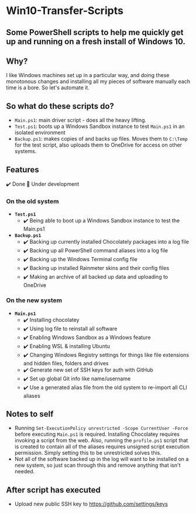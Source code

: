 # Win10-Transfer-Scripts

## Some PowerShell scripts to help me quickly get up and running on a fresh install of Windows 10.

## Why?

I like Windows machines set up in a particular way, and doing these monotonous changes and installing all my pieces of software manually each time is a bore. So let's automate it.

## So what do these scripts do?

- `Main.ps1`: main driver script - does all the heavy lifting.
- `Test.ps1`: boots up a Windows Sandbox instance to test `Main.ps1` in an isolated environment
- `Backup.ps1`: makes copies of and backs up files. Moves them to `C:\Temp` for the test script, also uploads them to OneDrive for access on other systems.

## Features

✔️ Done 🔧 Under development

### On the old system

- **`Test.ps1`**
  - ✔️ Being able to boot up a Windows Sandbox instance to test the Main.ps1
- **`Backup.ps1`**
  - ✔️ Backing up currently installed Chocolately packages into a log file
  - ✔️ Backing up all PowerShell command aliases into a log file
  - ✔️ Backing up the Windows Terminal config file
  - ✔️ Backing up installed Rainmeter skins and their config files
  - ✔️ Making an archive of all backed up data and uploading to OneDrive

### On the new system

- **`Main.ps1`**
  - ✔️ Installing chocolatey
  - ✔️ Using log file to reinstall all software
  - ✔️ Enabling Windows Sandbox as a Windows feature
  - ✔️ Enabling WSL & installing Ubuntu
  - ✔️ Changing Windows Registry settings for things like file extensions and hidden files, folders and drives
  - ✔️ Generate new set of SSH keys for auth with GitHub
  - ✔️ Set up global Git info like name/username
  - ✔️ Use a generated alias file from the old system to re-import all CLI aliases

## Notes to self

- Running `Set-ExecutionPolicy unrestricted -Scope CurrentUser -Force` before executing `Main.ps1` is required. Installing Chocolatey requires invoking a script from the web. Also, running the `profile.ps1` script that is created to contain all of the aliases requires unsigned script execution permission. Simply setting this to be unrestricted solves this.
- Not all of the software backed up in the log will want to be installed on a new system, so just scan through this and remove anything that isn't needed.

## After script has executed

- Upload new public SSH key to https://github.com/settings/keys
